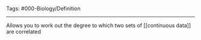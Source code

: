Tags: #000-Biology/Definition  

---
Allows you to work out the degree to which two sets of [[continuous data]] are correlated